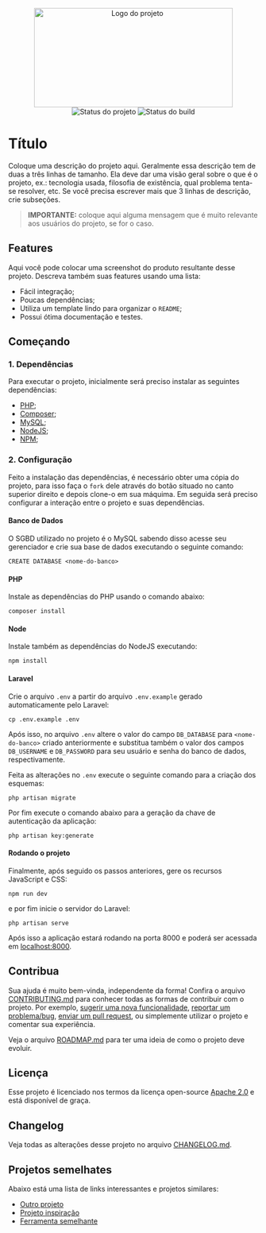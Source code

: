 <p align="center">
    <img width="400" height="200" src=".github/logo.png" title="Logo do projeto"><br />
    <img src="https://img.shields.io/maintenance/yes/2020?style=for-the-badge" title="Status do projeto">
    <img src="https://img.shields.io/github/workflow/status/ccuffs/template/ci.uffs.cc?label=Build&logo=github&logoColor=white&style=for-the-badge" title="Status do build">
</p>

# Título

Coloque uma descrição do projeto aqui. Geralmente essa descrição tem de duas a três linhas de tamanho. Ela deve dar uma visão geral sobre o que é o projeto, ex.: tecnologia usada, filosofia de existência, qual problema tenta-se resolver, etc. Se você precisa escrever mais que 3 linhas de descrição, crie subseções.

> **IMPORTANTE:** coloque aqui alguma mensagem que é muito relevante aos usuários do projeto, se for o caso.

## Features

Aqui você pode colocar uma screenshot do produto resultante desse projeto. Descreva também suas features usando uma lista:

* Fácil integração;
* Poucas dependências;
* Utiliza um template lindo para organizar o `README`;
* Possui ótima documentação e testes.

## Começando

### 1. Dependências

Para executar o projeto, inicialmente será preciso instalar as seguintes dependências:

- [PHP](https://www.php.net/downloads);
- [Composer](https://getcomposer.org/download/);
- [MySQL](https://www.mysql.com/downloads/);
- [NodeJS](https://nodejs.org/en/);
- [NPM](https://www.npmjs.com/package/npm);

### 2. Configuração

Feito a instalação das dependências, é necessário obter uma cópia do projeto, para isso faça o `fork` dele através do botão situado no canto superior direito e depois clone-o em sua máquima. Em seguida será preciso configurar a interação entre o projeto e suas dependências.

#### Banco de Dados

O SGBD utilizado no projeto é o MySQL sabendo disso acesse seu gerenciador e crie sua base de dados executando o seguinte comando:

```
CREATE DATABASE <nome-do-banco>
```

#### PHP

Instale as dependências do PHP usando o comando abaixo:

```
composer install
```

#### Node

Instale também as dependências do NodeJS executando:
```
npm install
```

#### Laravel

Crie o arquivo `.env` a partir do arquivo `.env.example` gerado automaticamente pelo Laravel:

```
cp .env.example .env
```

Após isso, no arquivo `.env` altere o valor do campo `DB_DATABASE` para `<nome-do-banco>` criado anteriormente e substitua também o valor dos campos `DB_USERNAME` e `DB_PASSWORD` para seu usuário e senha do banco de dados, respectivamente.

Feita as alterações no `.env` execute o seguinte comando para a criação dos esquemas:
```
php artisan migrate
```

Por fim execute o comando abaixo para a geração da chave de autenticação da aplicação:
```
php artisan key:generate
```

#### Rodando o projeto

Finalmente, após seguido os passos anteriores, gere os recursos JavaScript e CSS:
```
npm run dev
```

e por fim inicie o servidor do Laravel:

```
php artisan serve
```
Após isso a aplicação estará rodando na porta 8000 e poderá ser acessada em [localhost:8000](http://localhost:8000).

## Contribua

Sua ajuda é muito bem-vinda, independente da forma! Confira o arquivo [CONTRIBUTING.md](CONTRIBUTING.md) para conhecer todas as formas de contribuir com o projeto. Por exemplo, [sugerir uma nova funcionalidade](https://github.com/ccuffs/template/issues/new?assignees=&labels=&template=feature_request.md&title=), [reportar um problema/bug](https://github.com/ccuffs/template/issues/new?assignees=&labels=bug&template=bug_report.md&title=), [enviar um pull request](https://github.com/ccuffs/hacktoberfest/blob/master/docs/tutorial-pull-request.md), ou simplemente utilizar o projeto e comentar sua experiência.

Veja o arquivo [ROADMAP.md](ROADMAP.md) para ter uma ideia de como o projeto deve evoluir.


## Licença

Esse projeto é licenciado nos termos da licença open-source [Apache 2.0](https://choosealicense.com/licenses/apache-2.0/) e está disponível de graça.

## Changelog

Veja todas as alterações desse projeto no arquivo [CHANGELOG.md](CHANGELOG.md).

## Projetos semelhates

Abaixo está uma lista de links interessantes e projetos similares:

* [Outro projeto](https://github.com/projeto)
* [Projeto inspiração](https://github.com/projeto)
* [Ferramenta semelhante](https://github.com/projeto)
